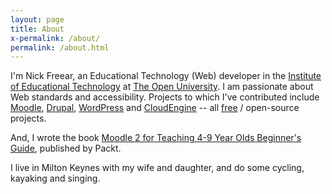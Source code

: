 ```yaml
---
layout: page
title: About
x-permalink: /about/
permalink: /about.html
---
```



I'm Nick Freear, an Educational Technology (Web) developer in the
[Institute of Educational Technology][iet] at [The Open University][].
I am passionate about Web standards and accessibility.
Projects to which I've contributed include [Moodle][], [Drupal][], [WordPress][]
and [CloudEngine][] -- all [free][] / open-source projects.

And, I wrote the book [Moodle 2 for Teaching 4-9 Year Olds Beginner's Guide][book], published by Packt.

I live in Milton Keynes with my wife and daughter, and do some cycling, kayaking and singing.


<!-- Find me on: ... -->


[iet]: http://iet.open.ac.uk/
[The Open University]: http://www.open.ac.uk/
[Moodle]: http://moodle.org/" "Moodle virtual learning environment"
[CloudEngine]: http://getcloudengine.org/
[Drupal]: http://drupal.org/
[WordPress]: https://wordpress.org/
[free]: http://gnu.org/philosophy/free-sw.html "free speech"
[book]: http://packtpub.com/moodle-2-for-teaching-4-9-year-olds-beginners-guide/book?ref=freear.org.uk
